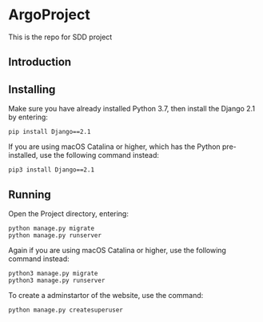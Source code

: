 # ArgoProject
This is the repo for SDD project
## Introduction

## Installing
Make sure you have already installed Python 3.7, then install the Django 2.1 by entering:
```
pip install Django==2.1
```
If you are using macOS Catalina or higher, which has the Python pre-installed, use the following command instead:
```
pip3 install Django==2.1
```
## Running
Open the Project directory, entering:
```
python manage.py migrate
python manage.py runserver
```
Again if you are using macOS Catalina or higher, use the following command instead:
```
python3 manage.py migrate
python3 manage.py runserver
```
To create a adminstartor of the website, use the command:
```
python manage.py createsuperuser
```
